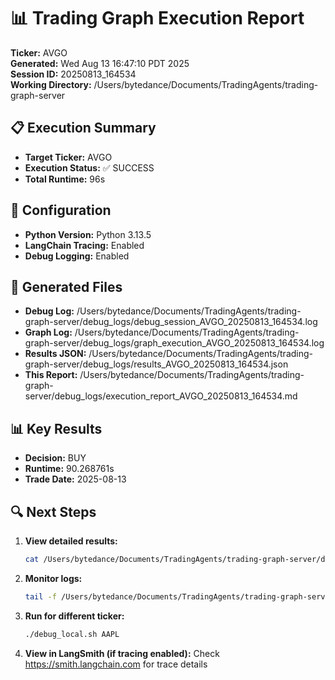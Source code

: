 # 📊 Trading Graph Execution Report

**Ticker:** AVGO  
**Generated:** Wed Aug 13 16:47:10 PDT 2025  
**Session ID:** 20250813_164534  
**Working Directory:** /Users/bytedance/Documents/TradingAgents/trading-graph-server

## 📋 Execution Summary

- **Target Ticker:** AVGO
- **Execution Status:** ✅ SUCCESS
- **Total Runtime:** 96s

## 🔧 Configuration

- **Python Version:** Python 3.13.5
- **LangChain Tracing:** Enabled
- **Debug Logging:** Enabled

## 📂 Generated Files

- **Debug Log:** /Users/bytedance/Documents/TradingAgents/trading-graph-server/debug_logs/debug_session_AVGO_20250813_164534.log
- **Graph Log:** /Users/bytedance/Documents/TradingAgents/trading-graph-server/debug_logs/graph_execution_AVGO_20250813_164534.log  
- **Results JSON:** /Users/bytedance/Documents/TradingAgents/trading-graph-server/debug_logs/results_AVGO_20250813_164534.json
- **This Report:** /Users/bytedance/Documents/TradingAgents/trading-graph-server/debug_logs/execution_report_AVGO_20250813_164534.md

## 📊 Key Results

- **Decision:** BUY
- **Runtime:** 90.268761s
- **Trade Date:** 2025-08-13

## 🔍 Next Steps

1. **View detailed results:**
   ```bash
   cat /Users/bytedance/Documents/TradingAgents/trading-graph-server/debug_logs/results_AVGO_20250813_164534.json | jq .
   ```

2. **Monitor logs:**
   ```bash
   tail -f /Users/bytedance/Documents/TradingAgents/trading-graph-server/debug_logs/graph_execution_AVGO_20250813_164534.log
   ```

3. **Run for different ticker:**
   ```bash
   ./debug_local.sh AAPL
   ```

4. **View in LangSmith (if tracing enabled):**
   Check https://smith.langchain.com for trace details


